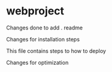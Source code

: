 # webproject


Changes done to add . readme

Changes for installation steps

This file contains steps to how to deploy

Changes for optimization
